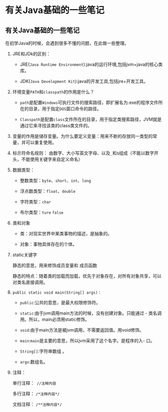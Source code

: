 # 有关Java基础的一些笔记
## 有关Java基础的一些笔记
在初学Java的时候，会遇到很多不懂的问题，在此做一些整理。


1.	JRE和JDk的区别：

    - JRE(```Java Runtime Environment```):java的运行环境,包括jvm+java的核心类库。 

    - JDK(```Java Development Kit```):java的开发工具,包括jre+开发工具。

2.	环境变量```PATH```和```classpath```的作用是什么？

    - ```path```是配置```Windows```可执行文件的搜索路径，即扩展名为.exe的程序文件所在的目录，用于指定```DOS```窗口命令的路径。

    - ```Classpath```是配置```class```文件所在的目录，用于指定类搜索路径，JVM就是通过它来寻找该类的class类文件的。

3.	变量的作用是储存变量。为什么要定义变量：用来不断的存放同一类型的常量，并可以重复使用。

4.	标示符命名规则：
由数字、大小写英文字母、以及```_```和```$```组成（不能以数字开头，不能使用关键字来自定义命名）

5.	数据类型：

    - 整数类型：```byte```、```short```、```int```、```long```

    - 浮点数类型：```float```、```double```

    - 字符类型：```char```

    - 布尔类型：```ture``` ```false```

6.	类和对象

    - 类：对现实世界中某类事物的描述，是抽象的。

    - 对象：事物具体存在的个体。

7.	static关键字

    静态的意思，用来修饰成员变量和	成员函数

    静态的特点：随着类的加载而加载，优先于对象存在，对所有对象共享，可以对类名直接调用。

8.	```public static void main(String[] args)：```

    - ```public```:公共的意思，是最大权限修饰符。

    - ```static```:由于jvm调用main方法的时候，没有创建对象。只能通过 - 类名调用。所以，main必须用static修饰。

    - ```void```:由于main方法是被jvm调用，不需要返回值。用void修饰。

    - ```main```:```main```是主要的意思，所以jvm采用了这个名字。是程序的入- 口。

    - ```String[]```:字符串数组 。

    - ```args```:数组名。

9.	注释：

    单行注释：``` //注释内容```

    多行注释： ```/*注释内容*/```

    文档注释： ```/**注释内容*/```

